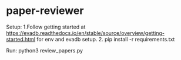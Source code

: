 # paper-reviewer

Setup:
1.Follow getting started at https://evadb.readthedocs.io/en/stable/source/overview/getting-started.html for env and evadb setup.
2. pip install -r requirements.txt

Run:
python3 review_papers.py
